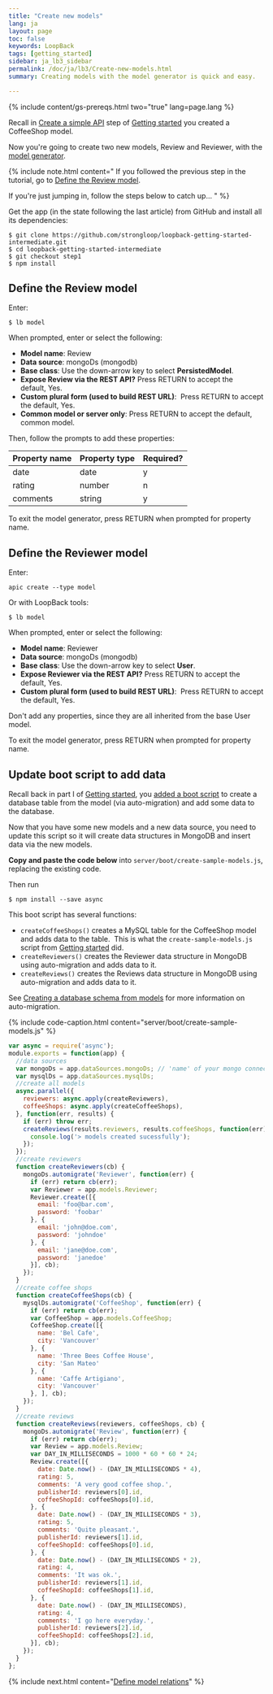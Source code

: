 ```yaml
---
title: "Create new models"
lang: ja
layout: page
toc: false
keywords: LoopBack
tags: [getting_started]
sidebar: ja_lb3_sidebar
permalink: /doc/ja/lb3/Create-new-models.html
summary: Creating models with the model generator is quick and easy.

---
```


{% include content/gs-prereqs.html two="true" lang=page.lang %}

Recall in [Create a simple API](Create-a-simple-API) step of [Getting started](Getting-started-with-LoopBack) you created a CoffeeShop model.

Now you're going to create two new models, Review and Reviewer, with the [model generator](Model-generator).

{% include note.html content="
If you followed the previous step in the tutorial, go to [Define the Review model](#define-the-review-model).

If you're just jumping in, follow the steps below to catch up...
" %}

Get the app (in the state following the last article) from GitHub and install all its dependencies:

```
$ git clone https://github.com/strongloop/loopback-getting-started-intermediate.git
$ cd loopback-getting-started-intermediate
$ git checkout step1
$ npm install
```

## Define the Review model

Enter:

```
$ lb model
```

When prompted, enter or select the following:

*   **Model name**: Review
*   **Data source**: mongoDs (mongodb)
*   **Base class**: Use the down-arrow key to select **PersistedModel**.
*   **Expose Review via the REST API?** Press RETURN to accept the default, Yes.
*   **Custom plural form (used to build REST URL)**:  Press RETURN to accept the default, Yes.
*   **Common model or server only**: Press RETURN to accept the default, common model.

Then, follow the prompts to add these properties:

<table>
  <thead>
    <tr>
      <th>Property name</th>
      <th>Property type</th>
      <th>Required?</th>
    </tr>
  </thead>
  <tbody>
    <tr>
      <td>date</td>
      <td>date</td>
      <td>y</td>
    </tr>
    <tr>
      <td>rating</td>
      <td>number</td>
      <td>n</td>
    </tr>
    <tr>
      <td>comments</td>
      <td>string</td>
      <td>y</td>
    </tr>
  </tbody>
</table>

To exit the model generator, press RETURN when prompted for property name.

## Define the Reviewer model

Enter:

```
apic create --type model
```

Or with LoopBack tools:

```
$ lb model
```

When prompted, enter or select the following:

*   **Model name**: Reviewer
*   **Data source**: mongoDs (mongodb)
*   **Base class**: Use the down-arrow key to select **User**.
*   ****Expose Reviewer via the REST API?**** Press RETURN to accept the default, Yes.
*   **Custom plural form (used to build REST URL)**:  Press RETURN to accept the default, Yes.

Don't add any properties, since they are all inherited from the base User model.

To exit the model generator, press RETURN when prompted for property name.

## Update boot script to add data 

Recall back in part I of [Getting started](Getting-started-with-LoopBack), you [added a boot script](Connect-your-API-to-a-data-source.html#add-some-test-data-and-view-it) to create a database table from the model (via auto-migration) and add some data to the database.

Now that you have some new models and a new data source, you need to update this script so it will create data structures in MongoDB and insert data via the new models.

**Copy and paste the code below** into `server/boot/create-sample-models.js`, replacing the existing code.

Then run

```
$ npm install --save async
```

This boot script has several functions:

*   `createCoffeeShops()` creates a MySQL table for the CoffeeShop model and adds data to the table.  This is what the `create-sample-models.js` script from [Getting started](Getting-started-with-LoopBack) did.
*   `createReviewers()` creates the Reviewer data structure in MongoDB using auto-migration and adds data to it.  
*   `createReviews()` creates the Reviews data structure in MongoDB using auto-migration and adds data to it.

See [Creating a database schema from models](Creating-a-database-schema-from-models) for more information on auto-migration. 

{% include code-caption.html content="server/boot/create-sample-models.js" %}
```javascript
var async = require('async');
module.exports = function(app) {
  //data sources
  var mongoDs = app.dataSources.mongoDs; // 'name' of your mongo connector, you can find it in datasource.json
  var mysqlDs = app.dataSources.mysqlDs;
  //create all models
  async.parallel({
    reviewers: async.apply(createReviewers),
    coffeeShops: async.apply(createCoffeeShops),
  }, function(err, results) {
    if (err) throw err;
    createReviews(results.reviewers, results.coffeeShops, function(err) {
      console.log('> models created sucessfully');
    });
  });
  //create reviewers
  function createReviewers(cb) {
    mongoDs.automigrate('Reviewer', function(err) {
      if (err) return cb(err);
      var Reviewer = app.models.Reviewer;
      Reviewer.create([{
        email: 'foo@bar.com',
        password: 'foobar'
      }, {
        email: 'john@doe.com',
        password: 'johndoe'
      }, {
        email: 'jane@doe.com',
        password: 'janedoe'
      }], cb);
    });
  }
  //create coffee shops
  function createCoffeeShops(cb) {
    mysqlDs.automigrate('CoffeeShop', function(err) {
      if (err) return cb(err);
      var CoffeeShop = app.models.CoffeeShop;
      CoffeeShop.create([{
        name: 'Bel Cafe',
        city: 'Vancouver'
      }, {
        name: 'Three Bees Coffee House',
        city: 'San Mateo'
      }, {
        name: 'Caffe Artigiano',
        city: 'Vancouver'
      }, ], cb);
    });
  }
  //create reviews
  function createReviews(reviewers, coffeeShops, cb) {
    mongoDs.automigrate('Review', function(err) {
      if (err) return cb(err);
      var Review = app.models.Review;
      var DAY_IN_MILLISECONDS = 1000 * 60 * 60 * 24;
      Review.create([{
        date: Date.now() - (DAY_IN_MILLISECONDS * 4),
        rating: 5,
        comments: 'A very good coffee shop.',
        publisherId: reviewers[0].id,
        coffeeShopId: coffeeShops[0].id,
      }, {
        date: Date.now() - (DAY_IN_MILLISECONDS * 3),
        rating: 5,
        comments: 'Quite pleasant.',
        publisherId: reviewers[1].id,
        coffeeShopId: coffeeShops[0].id,
      }, {
        date: Date.now() - (DAY_IN_MILLISECONDS * 2),
        rating: 4,
        comments: 'It was ok.',
        publisherId: reviewers[1].id,
        coffeeShopId: coffeeShops[1].id,
      }, {
        date: Date.now() - (DAY_IN_MILLISECONDS),
        rating: 4,
        comments: 'I go here everyday.',
        publisherId: reviewers[2].id,
        coffeeShopId: coffeeShops[2].id,
      }], cb);
    });
  }
};
```

{% include next.html content="[Define model relations](Define-model-relations.html)" %}
